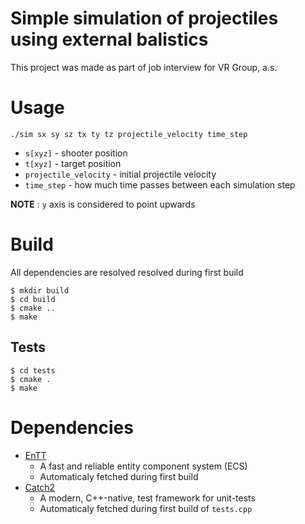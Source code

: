 # Simple simulation of projectiles using external balistics
This project was made as part of job interview for VR Group, a.s. 

# Usage
`./sim sx sy sz tx ty tz projectile_velocity time_step`
- `s[xyz]` - shooter position 
- `t[xyz]` - target position 
- `projectile_velocity` - initial projectile velocity
- `time_step` - how much time passes between each simulation step

**NOTE** : `y` axis is considered to point upwards


# Build
All dependencies are resolved resolved during first build
```
$ mkdir build
$ cd build
$ cmake ..
$ make
```

## Tests
```
$ cd tests
$ cmake .
$ make
```

# Dependencies
- [EnTT](https://github.com/skypjack/entt) 
    - A fast and reliable entity component system (ECS)
    - Automaticaly fetched during first build
- [Catch2](https://github.com/catchorg/Catch2) 
    - A modern, C++-native, test framework for unit-tests
    - Automaticaly fetched during first build of `tests.cpp`